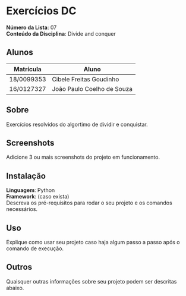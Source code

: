 # Exercícios DC

**Número da Lista**: 07<br>
**Conteúdo da Disciplina**: Divide and conquer<br>

## Alunos
|Matrícula | Aluno |
| -- | -- |
| 18/0099353 |  Cibele Freitas Goudinho |
| 16/0127327 |  João Paulo Coelho de Souza |

## Sobre 
Exercícios resolvidos do algortimo de dividir e conquistar.

## Screenshots
Adicione 3 ou mais screenshots do projeto em funcionamento.

## Instalação 
**Linguagem**: Python<br>
**Framework**: (caso exista)<br>
Descreva os pré-requisitos para rodar o seu projeto e os comandos necessários.

## Uso 
Explique como usar seu projeto caso haja algum passo a passo após o comando de execução.

## Outros 
Quaisquer outras informações sobre seu projeto podem ser descritas abaixo.





